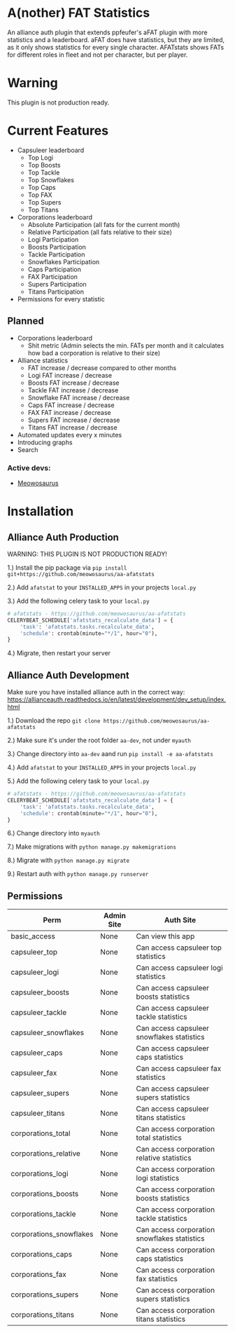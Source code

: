 # A(nother) FAT Statistics
An alliance auth plugin that extends ppfeufer's aFAT plugin with more statistics and a leaderboard. aFAT does have statistics, but they are limited, as it only shows statistics for every single character. AFATstats shows FATs for different roles in fleet and not per character, but per player. 

# Warning
This plugin is not production ready.

# Current Features
* Capsuleer leaderboard
  * Top Logi
  * Top Boosts
  * Top Tackle
  * Top Snowflakes 
  * Top Caps
  * Top FAX
  * Top Supers
  * Top Titans
* Corporations leaderboard
  * Absolute Participation (all fats for the current month)
  * Relative Participation (all fats relative to their size)
  * Logi Participation
  * Boosts Participation
  * Tackle Participation
  * Snowflakes Participation
  * Caps Participation
  * FAX Participation
  * Supers Participation
  * Titans Participation
* Permissions for every statistic

## Planned
* Corporations leaderboard
  * Shit metric (Admin selects the min. FATs per month and it calculates how bad a corporation is relative to their size)
* Alliance statistics
  * FAT increase / decrease compared to other months
  * Logi FAT increase / decrease
  * Boosts FAT increase / decrease
  * Tackle FAT increase / decrease
  * Snowflake FAT increase / decrease
  * Caps FAT increase / decrease
  * FAX FAT increase / decrease
  * Supers FAT increase / decrease
  * Titans FAT increase / decrease
* Automated updates every x minutes
* Introducing graphs
* Search

### Active devs:
* [Meowosaurus](https://github.com/meowosaurus)

# Installation

## Alliance Auth Production
WARNING: THIS PLUGIN IS NOT PRODUCTION READY!

1.) Install the pip package via `pip install git+https://github.com/meowosaurus/aa-afatstats`

2.) Add `afatstat` to your `INSTALLED_APPS` in your projects `local.py`

3.) Add the following celery task to your `local.py`

```python
# afatstats - https://github.com/meowosaurus/aa-afatstats
CELERYBEAT_SCHEDULE['afatstats_recalculate_data'] = {
    'task': 'afatstats.tasks.recalculate_data',
    'schedule': crontab(minute="*/1", hour="0"),
}
```

4.) Migrate, then restart your server

## Alliance Auth Development 
Make sure you have installed alliance auth in the correct way: https://allianceauth.readthedocs.io/en/latest/development/dev_setup/index.html

1.) Download the repo `git clone https://github.com/meowosaurus/aa-afatstats`

2.) Make sure it's under the root folder `aa-dev`, not under `myauth` 

3.) Change directory into `aa-dev` aand run `pip install -e aa-afatstats`

4.) Add `afatstat` to your `INSTALLED_APPS` in your projects `local.py`

5.) Add the following celery task to your `local.py`

```python
# afatstats - https://github.com/meowosaurus/aa-afatstats
CELERYBEAT_SCHEDULE['afatstats_recalculate_data'] = {
    'task': 'afatstats.tasks.recalculate_data',
    'schedule': crontab(minute="*/1", hour="0"),
}
```

6.) Change directory into `myauth`

7.) Make migrations with `python manage.py makemigrations`

8.) Migrate with `python manage.py migrate`

9.) Restart auth with `python manage.py runserver`

## Permissions
Perm | Admin Site | Auth Site 
 --- | --- | --- 
basic_access | None | Can view this app
capsuleer_top | None | Can access capsuleer top statistics
capsuleer_logi | None | Can access capsuleer logi statistics
capsuleer_boosts | None | Can access capsuleer boosts statistics
capsuleer_tackle | None | Can access capsuleer tackle statistics
capsuleer_snowflakes | None | Can access capsuleer snowflakes statistics
capsuleer_caps | None | Can access capsuleer caps statistics
capsuleer_fax | None | Can access capsuleer fax statistics
capsuleer_supers | None | Can access capsuleer supers statistics
capsuleer_titans | None | Can access capsuleer titans statistics
corporations_total | None | Can access corporation total statistics
corporations_relative | None | Can access corporation relative statistics
corporations_logi | None | Can access corporation logi statistics
corporations_boosts | None | Can access corporation boosts statistics
corporations_tackle | None | Can access corporation tackle statistics
corporations_snowflakes | None | Can access corporation snowflakes statistics
corporations_caps | None | Can access corporation caps statistics
corporations_fax | None | Can access corporation fax statistics
corporations_supers | None | Can access corporation supers statistics
corporations_titans | None | Can access corporation titans statistics

